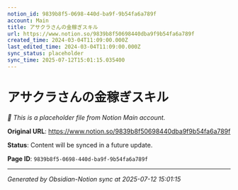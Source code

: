 ```yaml
---
notion_id: 9839b8f5-0698-440d-ba9f-9b54fa6a789f
account: Main
title: アサクラさんの金稼ぎスキル
url: https://www.notion.so/9839b8f50698440dba9f9b54fa6a789f
created_time: 2024-03-04T11:09:00.000Z
last_edited_time: 2024-03-04T11:09:00.000Z
sync_status: placeholder
sync_time: 2025-07-12T15:01:15.035400
---
```


# アサクラさんの金稼ぎスキル

*🔄 This is a placeholder file from Notion Main account.*

**Original URL**: https://www.notion.so/9839b8f50698440dba9f9b54fa6a789f

**Status**: Content will be synced in a future update.

**Page ID**: `9839b8f5-0698-440d-ba9f-9b54fa6a789f`

---

*Generated by Obsidian-Notion sync at 2025-07-12 15:01:15*
